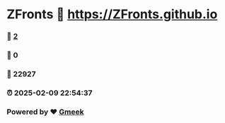 # ZFronts :link: https://ZFronts.github.io 
### :page_facing_up: [2](https://ZFronts.github.io/tag.html) 
### :speech_balloon: 0 
### :hibiscus: 22927 
### :alarm_clock: 2025-02-09 22:54:37 
### Powered by :heart: [Gmeek](https://github.com/Meekdai/Gmeek)
